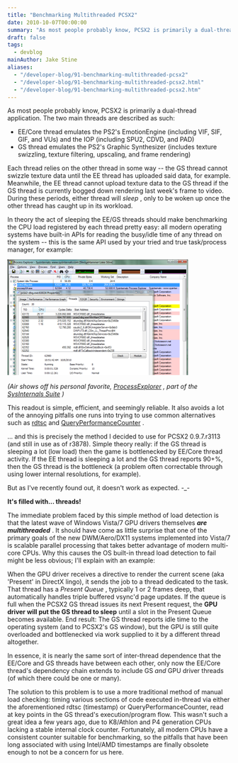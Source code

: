 ```yaml
---
title: "Benchmarking Multithreaded PCSX2"
date: 2010-10-07T00:00:00
summary: "As most people probably know, PCSX2 is primarily a dual-thread application"
draft: false
tags:
  - devblog
mainAuthor: Jake Stine
aliases:
  - "/developer-blog/91-benchmarking-multithreaded-pcsx2"
  - "/developer-blog/91-benchmarking-multithreaded-pcsx2.html"
  - "/developer-blog/91-benchmarking-multithreaded-pcsx2.htm"
---
```


As most people probably know, PCSX2 is primarily a dual-thread
application. The two main threads are described as such:

-   EE/Core thread emulates the PS2's EmotionEngine (including VIF, SIF,
    GIF, and VUs) and the IOP (including SPU2, CDVD, and PAD)
-   GS thread emulates the PS2's Graphic Synthesizer (includes texture
    swizzling, texture filtering, upscaling, and frame rendering)

Each thread relies on the other thread in some way -- the GS thread
cannot swizzle texture data until the EE thread has uploaded said data,
for example. Meanwhile, the EE thread cannot upload texture data to the
GS thread if the GS thread is currently bogged down rendering last
week's frame to video. During these periods, either thread will *sleep*
, only to be woken up once the other thread has caught up in its
workload.


In theory the act of sleeping the EE/GS threads should make benchmarking
the CPU load registered by each thread pretty easy: all modern operating
systems have built-in APIs for reading the busy/idle time of any thread
on the system -- this is the same API used by your tried and true
task/process manager, for example:

![](./img/sysinternal.png)

*(Air shows off his personal favorite,
[ProcessExplorer](http://technet.microsoft.com/en-us/sysinternals/bb896653.aspx)
, part of the [SysInternals
Suite](http://technet.microsoft.com/en-us/sysinternals/default.aspx)
)*

This readout is simple, efficient, and seemingly reliable. It also
avoids a lot of the annoying pitfalls one runs into trying to use common
alternatives such as
[rdtsc](http://en.wikipedia.org/wiki/Time_Stamp_Counter) and
[QueryPerformanceCounter](http://msdn.microsoft.com/en-us/library/ms644904.aspx)
.

... and this is precisely the method I decided to use for PCSX2
0.9.7.r3113 (and still in use as of r3878). Simple theory really: if the
GS thread is sleeping a lot (low load) then the game is bottlenecked by
EE/Core thread activity. If the EE thread is sleeping a lot and the GS
thread reports 90+%, then the GS thread is the bottleneck (a problem
often correctable through using lower internal resolutions, for
example).

But as I've recently found out, it doesn't work as expected. -\_-

**It's filled with... threads!**

The immediate problem faced by this simple method of load detection is
that the latest wave of Windows Vista/7 GPU drivers themselves ***are
multithreaded*** . It should have come as little surprise that one of
the primary goals of the new DWM/Aero/DX11 systems implemented into
Vista/7 is scalable parallel processing that takes better advantage of
modern multi-core CPUs. Why this causes the OS built-in thread load
detection to fail might be less obvious; I'll explain with an example:

When the GPU driver receives a directive to render the current scene
(aka 'Present' in DirectX lingo), it sends the job to a thread dedicated
to the task. That thread has a *Present Queue* , typically 1 or 2 frames
deep, that automatically handles triple buffered vsync'd page updates.
If the queue is full when the PCSX2 GS thread issues its next Present
request, the **GPU driver will put the GS thread to sleep** until a slot
in the Present Queue becomes available. End result: The GS thread
reports idle time to the operating system (and to PCSX2's GS window),
but the GPU is still quite overloaded and bottlenecked via work supplied
to it by a different thread altogether.

In essence, it is nearly the same sort of inter-thread dependence that
the EE/Core and GS threads have between each other, only now the EE/Core
thread's dependency chain extends to include GS *and* GPU driver threads
(of which there could be one or many).

The solution to this problem is to use a more traditional method of
manual load checking: timing various sections of code executed in-thread
via either the aforementioned rdtsc (timestamp) or
QueryPerformanceCounter, read at key points in the GS thread's
execution/program flow. This wasn't such a great idea a few years ago,
due to K8/Athlon and P4 generation CPUs lacking a stable internal clock
counter. Fortunately, all modern CPUs have a consistent counter suitable
for benchmarking, so the pitfalls that have been long associated with
using Intel/AMD timestamps are finally obsolete enough to not be a
concern for us here.
